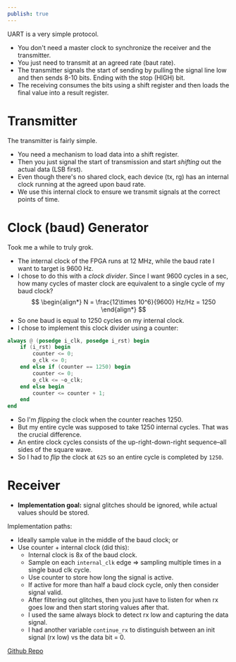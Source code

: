 ```yaml
---
publish: true
---
```

UART is a very simple protocol.
- You don't need a master clock to synchronize the receiver and the transmitter.
- You just need to transmit at an agreed rate (baut rate).
- The transmitter signals the start of sending by pulling the signal line low and then sends 8-10 bits. Ending with the stop (HIGH) bit.
- The receiving consumes the bits using a shift register and then loads the final value into a result register.

# Transmitter
The transmitter is fairly simple.
- You need a mechanism to load data into a shift register.
- Then you just signal the start of transmission and start _shifting_ out the actual data (LSB first).
- Even though there's no shared clock, each device (tx, rg) has an internal clock running at the agreed upon baud rate.
- We use this internal clock to ensure we transmit signals at the correct points of time.

# Clock (baud) Generator
Took me a while to truly grok.
- The internal clock of the FPGA runs at 12 MHz, while the baud rate I want to target is 9600 Hz.
- I chose to do this with a _clock divider_. Since I want 9600 cycles in a sec, how many cycles of master clock are equivalent to a single cycle of my baud clock?
$$
\begin{align*}
N = \frac{12\times 10^6}{9600} Hz/Hz = 1250
\end{align*}
$$
- So one baud is equal to 1250 cycles on my internal clock.
- I chose to implement this clock divider using a counter:
```verilog
always @ (posedge i_clk, posedge i_rst) begin
    if (i_rst) begin
        counter <= 0;
        o_clk <= 0;
    end else if (counter == 1250) begin
        counter <= 0;
        o_clk <= ~o_clk;
    end else begin
        counter <= counter + 1;
    end
end
```

- So I'm _flipping_ the clock when the counter reaches 1250.
- But my entire cycle was supposed to take 1250 internal cycles. That was the crucial difference.
- An entire clock cycles consists of the up-right-down-right sequence–all sides of the square wave.
- So I had to _flip_ the clock at `625` so an entire cycle is completed by `1250`.
# Receiver
- **Implementation goal:** signal glitches should be ignored, while actual values should be stored.

Implementation paths:
- Ideally sample value in the middle of the baud clock; or
- Use counter + internal clock (did this):
	- Internal clock is 8x of the baud clock.
	- Sample on each `internal_clk` edge => sampling multiple times in a single baud clk cycle.
	- Use counter to store how long the signal is active.
	- If active for more than half a baud clock cycle, only then consider signal valid.
	- After filtering out glitches, then you just have to listen for when rx goes low and then start storing values after that.
	- I used the same always block to detect rx low and capturing the data signal.
	- I had another variable `continue_rx` to distinguish between an init signal (rx low) vs the data bit = 0.

[Github Repo](https://github.com/YashKarthik/uart-icesugar)
